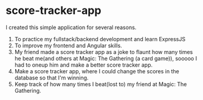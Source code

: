 # score-tracker-app

I created this simple application for several reasons.
1. To practice my fullstack/backend development and learn ExpressJS
2. To improve my frontend and Angular skills.
3. My friend made a score tracker app as a joke to flaunt how many times he beat me(and others at Magic: The Gathering (a card game)), sooooo I had to oneup him and make a better score tracker app.
4. Make a score tracker app, where I could change the scores in the database so that I'm winning.
5. Keep track of how many times I beat(lost to) my friend at Magic: The Gathering.


